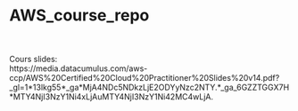 # AWS_course_repo
<br />
<br />
Cours slides:
<br />
https://media.datacumulus.com/aws-ccp/AWS%20Certified%20Cloud%20Practitioner%20Slides%20v14.pdf?_gl=1*13lkg55*_ga*MjA4NDc5NDkzLjE2ODYyNzc2NTY.*_ga_6GZZTGGX7H*MTY4NjI3NzY1Ni4xLjAuMTY4NjI3NzY1Ni42MC4wLjA.

